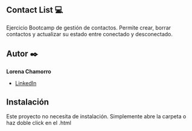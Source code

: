 ## Contact List 💻

Ejercicio Bootcamp de gestión de contactos. Permite crear, borrar contactos y actualizar su estado entre conectado y desconectado.

## Autor ✒️

**Lorena Chamorro**
* [LinkedIn](https://www.linkedin.com/in/chamorrodeveloper/)

  
## Instalación
Este proyecto no necesita de instalación. Simplemente abre la carpeta o haz doble click en el .html
